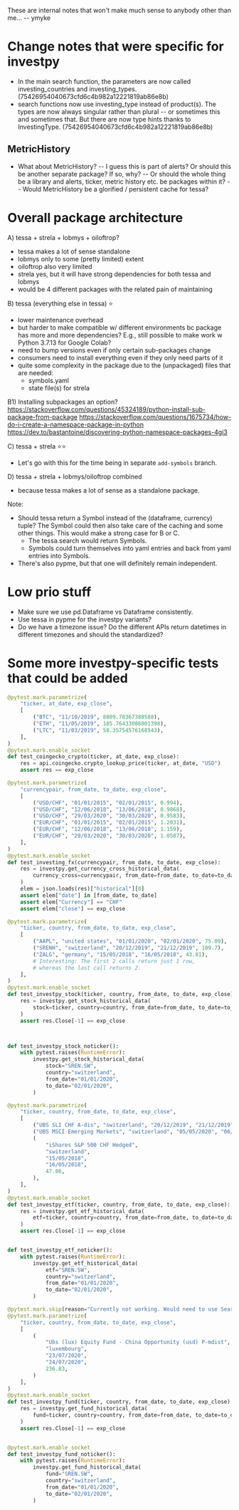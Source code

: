 

These are internal notes that won't make much sense to anybody other than me...
-- ymyke






# Change notes that were specific for investpy

- In the main search function, the parameters are now called investing_countries and
  investing_types. (75426954040673cfd6c4b982a12221819ab86e8b)
- search functions now use investing_type instead of product(s). The types are now
  always singular rather than plural -- or sometimes this and sometimes that. But there
  are now type hints thanks to InvestingType. (75426954040673cfd6c4b982a12221819ab86e8b)


## MetricHistory

- What about MetricHistory? -- I guess this is part of alerts? Or should this be another
  separate package? If so, why? -- Or should the whole thing be a library and alerts,
  ticker, metric history etc. be packages within it? -- Would MetricHistory be a
  glorified / persistent cache for tessa?


# Overall package architecture

A) tessa + strela + lobmys + oiloftrop?
- tessa makes a lot of sense standalone
- lobmys only to some (pretty limited) extent
- oiloftrop also very limited
- strela yes, but it will have strong dependencies for both tessa and lobmys
- would be 4 different packages with the related pain of maintaining

B) tessa (everything else in tessa) ⭐
- lower maintenance overhead
- but harder to make compatible w/ different environments bc package has more and more
  dependencies? E.g., still possible to make work w Python 3.7.13 for Google Colab?
- need to bump versions even if only certain sub-packages change
- consumers need to install everything even if they only need parts of it
- quite some complexity in the package due to the (unpackaged) files that are needed:
  - symbols.yaml
  - state file(s) for strela

B1) Installing subpackages an option?
https://stackoverflow.com/questions/45324189/python-install-sub-package-from-package
https://stackoverflow.com/questions/1675734/how-do-i-create-a-namespace-package-in-python
https://dev.to/bastantoine/discovering-python-namespace-packages-4gi3

C) tessa + strela ⭐⭐
- Let's go with this for the time being in separate `add-symbols` branch.

D) tessa + strela + lobmys/oiloftrop combined
- because tessa makes a lot of sense as a standalone package.

Note:
- Should tessa return a Symbol instead of the (dataframe, currency) tuple? The Symbol
  could then also take care of the caching and some other things. This would make a
  strong case for B or C.
  - The tessa.search would return Symbols.
  - Symbols could turn themselves into yaml entries and back from yaml entries into
    Symbols.
- There's also pypme, but that one will definitely remain independent.


# Low prio stuff

- Make sure we use pd.Dataframe vs Dataframe consistently.
- Use tessa in pypme for the investpy variants?
- Do we have a timezone issue? Do the different APIs return datetimes in different
  timezones and should the standardized?


# Some more investpy-specific tests that could be added


```python
@pytest.mark.parametrize(
    "ticker, at_date, exp_close",
    [
        ("BTC", "11/10/2019", 8809.78367388588),
        ("ETH", "11/05/2019", 185.76433086001398),
        ("LTC", "11/03/2019", 58.35754576168543),
    ],
)
@pytest.mark.enable_socket
def test_coingecko_crypto(ticker, at_date, exp_close):
    res = api.coingecko.crypto_lookup_price(ticker, at_date, "USD")
    assert res == exp_close
```

```python
@pytest.mark.parametrize(
    "currencypair, from_date, to_date, exp_close",
    [
        ("USD/CHF", "01/01/2015", "02/01/2015", 0.994),
        ("USD/CHF", "12/06/2018", "13/06/2018", 0.9868),
        ("USD/CHF", "29/03/2020", "30/03/2020", 0.9583),
        ("EUR/CHF", "01/01/2015", "02/01/2015", 1.2031),
        ("EUR/CHF", "12/06/2018", "13/06/2018", 1.159),
        ("EUR/CHF", "29/03/2020", "30/03/2020", 1.0587),
    ],
)
@pytest.mark.enable_socket
def test_investing_fx(currencypair, from_date, to_date, exp_close):
    res = investpy.get_currency_cross_historical_data(
        currency_cross=currencypair, from_date=from_date, to_date=to_date, as_json=True
    )
    elem = json.loads(res)["historical"][0]
    assert elem["date"] in [from_date, to_date]
    assert elem["Currency"] == "CHF"
    assert elem["close"] == exp_close
```

```python
@pytest.mark.parametrize(
    "ticker, country, from_date, to_date, exp_close",
    [
        ("AAPL", "united states", "01/01/2020", "02/01/2020", 75.09),
        ("SRENH", "switzerland", "20/12/2019", "21/12/2019", 109.7),
        ("ZALG", "germany", "15/05/2018", "16/05/2018", 43.81),
        # Interesting: The first 2 calls return just 1 row,
        # whereas the last call returns 2.
    ],
)
@pytest.mark.enable_socket
def test_investpy_stock(ticker, country, from_date, to_date, exp_close):
    res = investpy.get_stock_historical_data(
        stock=ticker, country=country, from_date=from_date, to_date=to_date
    )
    assert res.Close[-1] == exp_close
```

```python


def test_investpy_stock_noticker():
    with pytest.raises(RuntimeError):
        investpy.get_stock_historical_data(
            stock="SREN.SW",
            country="switzerland",
            from_date="01/01/2020",
            to_date="02/01/2020",
        )

@pytest.mark.parametrize(
    "ticker, country, from_date, to_date, exp_close",
    [
        ("UBS SLI CHF A-dis", "switzerland", "20/12/2019", "21/12/2019", 168.48),
        ("UBS MSCI Emerging Markets", "switzerland", "05/05/2020", "06/05/2020", 87.65),
        (
            "iShares S&P 500 CHF Hedged",
            "switzerland",
            "15/05/2018",
            "16/05/2018",
            47.86,
        ),
    ],
)
@pytest.mark.enable_socket
def test_investpy_etf(ticker, country, from_date, to_date, exp_close):
    res = investpy.get_etf_historical_data(
        etf=ticker, country=country, from_date=from_date, to_date=to_date
    )
    assert res.Close[-1] == exp_close


def test_investpy_etf_noticker():
    with pytest.raises(RuntimeError):
        investpy.get_etf_historical_data(
            etf="SREN.SW",
            country="switzerland",
            from_date="01/01/2020",
            to_date="02/01/2020",
        )

@pytest.mark.skip(reason="Currently not working. Would need to use SearchObj I think.")
@pytest.mark.parametrize(
    "ticker, country, from_date, to_date, exp_close",
    [
        (
            "Ubs (lux) Equity Fund - China Opportunity (usd) P-mdist",
            "luxembourg",
            "23/07/2020",
            "24/07/2020",
            236.83,
        )
    ],
)
@pytest.mark.enable_socket
def test_investpy_fund(ticker, country, from_date, to_date, exp_close):
    res = investpy.get_fund_historical_data(
        fund=ticker, country=country, from_date=from_date, to_date=to_date
    )
    assert res.Close[-1] == exp_close


@pytest.mark.enable_socket
def test_investpy_fund_noticker():
    with pytest.raises(RuntimeError):
        investpy.get_fund_historical_data(
            fund="SREN.SW",
            country="switzerland",
            from_date="01/01/2020",
            to_date="02/01/2020",
        )


```


